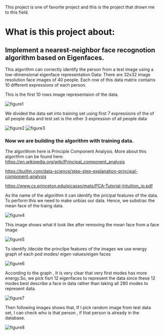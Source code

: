 This project is one of favorite project and this is the project that drown me to this field.

# What is this project about:
## Implement a nearest-neighbor face recognotion algorithm based on Eigenfaces.

This algorithm can correctly identify the person from a test image using a low-dimensional eigenface representation
Data: There are 32x32 image resolution face images of 40 people. Each row of this data matrix contains 10 different expressions of each person.

This is the first 10 rows image representaion of the data.

![figure1](https://user-images.githubusercontent.com/81766272/216840684-1919d279-60e5-4708-b068-391ac7f4edf0.jpg)

We divided the data set into training set using first 7 expressions of the of all people data and test set is the other 3 expression of all people data

![figure2](https://user-images.githubusercontent.com/81766272/216841736-0e637a4a-1ef6-4864-baf0-7c6d321926b6.jpg) ![figure3](https://user-images.githubusercontent.com/81766272/216841737-17f7dbb0-d116-40f1-b3f9-b385ed9d22dd.jpg)

### Now we are building the algorithm with training data.
The algorithnm here is Principle Component Analysis.
More about this algorithm can be found here:
https://en.wikipedia.org/wiki/Principal_component_analysis

https://builtin.com/data-science/step-step-explanation-principal-component-analysis

https://www.cs.princeton.edu/picasso/mats/PCA-Tutorial-Intuition_jp.pdf


As the name of the algorithm it can identify the pricipal features of the data.
To perform this we need to make unbias our data. Hence, we substrac the mean face of the traing data.

![figure4](https://user-images.githubusercontent.com/81766272/216842745-f2e060d9-5dde-498a-8ac0-cc9a39745613.jpg)

This image shows what it look like after removing the mean face from a face image

![figure5](https://user-images.githubusercontent.com/81766272/216843017-fda45f8f-89e5-4d59-be82-108cf87c4412.jpg)


To identify /decide the princilpe features of the images we use energy graph of each pod modes/ eigen values/eigen faces

![figure6](https://user-images.githubusercontent.com/81766272/216846777-32812464-b381-42d6-acc6-68ed6712fe6c.jpg)

According to the graph , It is very clear that very first modes has more energy.So, we pick fisrt 12 eigenfaces to represent the data since these 12 modes best describe 
a face in data rather than taking all 280 modes to represent data. 

![figure7](https://user-images.githubusercontent.com/81766272/216847544-da590745-9f9c-4a0c-a1a8-2d2b45924846.jpg)

Then following images shows that, If I pick random image from test data set, I can check who is that person , if that person is already in the database.

![figure8](https://user-images.githubusercontent.com/81766272/216847531-00e9a23a-a531-495f-9487-b0f911273819.jpg)



